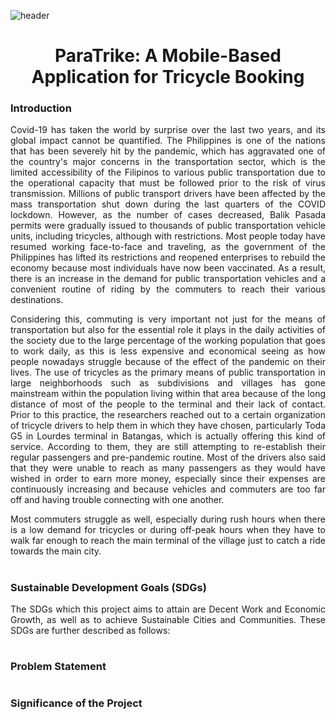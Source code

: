 ![header](https://user-images.githubusercontent.com/74886614/178195972-edd6ebca-f5d2-4085-8130-824f38d45083.png)

<h1 align="center"> ParaTrike: A Mobile-Based Application for Tricycle Booking </h1>

<h3> Introduction </h3> <i class="fa-solid fa-1"></i>
<p align=justify> Covid-19 has taken the world by surprise over the last two years, and its global impact cannot be quantified. The Philippines is one of the nations that has been severely hit by the pandemic, which has aggravated one of the country's major concerns in the transportation sector, which is the limited accessibility of the Filipinos to various public transportation due to the operational capacity that must be followed prior to the risk of virus transmission. Millions of public transport drivers have been affected by the mass transportation shut down during the last quarters of the COVID lockdown. However, as the number of cases decreased, Balik Pasada permits were gradually issued to thousands of public transportation vehicle units, including tricycles, although with restrictions. Most people today have resumed working face-to-face and traveling, as the government of the Philippines has lifted its restrictions and reopened enterprises to rebuild the economy because most individuals have now been vaccinated. As a result, there is an increase in the demand for public transportation vehicles and a convenient routine of riding by the commuters to reach their various destinations. </p>

<p align=justify>  Considering this, commuting is very important not just for the means of transportation but also for the essential role it plays in the daily activities of the society due to the large percentage of the working population that goes to work daily, as this is less expensive and economical seeing as how people nowadays struggle because of the effect of the pandemic on their lives. The use of tricycles as the primary means of public transportation in large neighborhoods such as subdivisions and villages has gone mainstream within the population living within that area because of the long distance of most of the people to the terminal and their lack of contact. Prior to this practice, the researchers reached out to a certain organization of tricycle drivers to help them in which they have chosen, particularly Toda G5 in Lourdes terminal in Batangas, which is actually offering this kind of service. According to them, they are still attempting to re-establish their regular passengers and pre-pandemic routine. Most of the drivers also said that they were unable to reach as many passengers as they would have wished in order to earn more money, especially since their expenses are continuously increasing and because vehicles and commuters are too far off and having trouble connecting with one another. </p>

<p align=justify> Most commuters struggle as well, especially during rush hours when there is a low demand for tricycles or during off-peak hours when they have to walk far enough to reach the main terminal of the village just to catch a ride towards the main city. </p>

<h1 align="center"> 

<h3> Sustainable Development Goals (SDGs) </h3> <i class="fa-solid fa-1"></i>

<p align="justify"> The SDGs which this project aims to attain are Decent Work and Economic Growth, as well as to achieve Sustainable Cities and Communities. These SDGs are further described as follows: </p>

<h1 align="center"> 

<h3> Problem Statement </h3> <i class="fa-solid fa-1"></i>

<h1 align="center"> 

<h3> Significance of the Project </h3> <i class="fa-solid fa-1"></i>

<h1 align="center"> 
